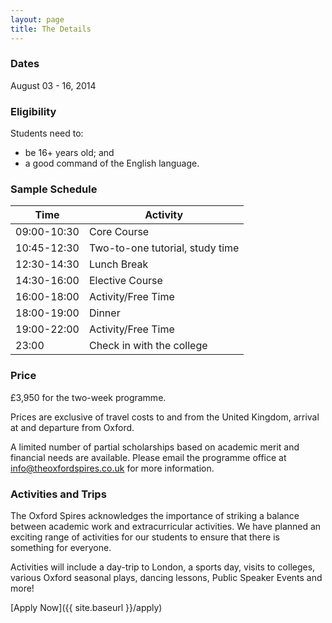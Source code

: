 ```yaml
---
layout: page
title: The Details
---
```


### Dates

August 03 - 16, 2014

### Eligibility

Students need to:

- be 16+ years old; and
- a good command of the English language. 

### Sample Schedule

|Time       |Activity                       |
|-----------|-------------------------------|
|09:00-10:30|Core Course                    |
|10:45-12:30|Two-to-one tutorial, study time|
|12:30-14:30|Lunch Break                    |
|14:30-16:00|Elective Course                |
|16:00-18:00|Activity/Free Time             |
|18:00-19:00|Dinner                         |
|19:00-22:00|Activity/Free Time             |
|23:00      |Check in with the college      |

### Price

£3,950 for the two-week programme.

<p class="message">
Prices are exclusive of travel costs to and from the United Kingdom, arrival at and departure from Oxford.
</p>

A limited number of partial scholarships based on academic merit and financial needs are available. Please email the programme office at [info@theoxfordspires.co.uk](mailto:info@theoxfordspires.co.uk) for more information.

### Activities and Trips

The Oxford Spires acknowledges the importance of striking a balance between academic work and extracurricular activities. We have planned an exciting range of activities for our students to ensure that there is something for everyone.

Activities will include a day-trip to London, a sports day, visits to colleges, various Oxford seasonal plays, dancing lessons, Public Speaker Events and more!

[Apply Now]({{ site.baseurl }}/apply)
